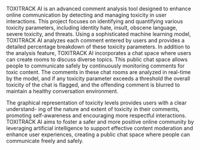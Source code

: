 TOXITRACK AI is an advanced comment analysis tool designed to enhance online
communication by detecting and managing toxicity in user interactions. This project
focuses on identifying and quantifying various toxicity parameters, including identity hate,
insult, obscene language, severe toxicity, and threats. Using a sophisticated machine
learning model, TOXITRACK AI analyzes each comment entered by users and provides
a detailed percentage breakdown of these toxicity parameters.
In addition to the analysis feature, TOXITRACK AI incorporates a chat space where
users can create rooms to discuss diverse topics. This public chat space allows people
to communicate safely by continuously monitoring comments for toxic content. The
comments in these chat rooms are analyzed in real-time by the model, and if any toxicity
parameter exceeds a threshold the overall toxicity of the chat is flagged, and the offending
comment is blurred to maintain a healthy conversation environment.

The graphical representation of toxicity levels provides users with a clear understand-
ing of the nature and extent of toxicity in their comments, promoting self-awareness and
encouraging more respectful interactions. TOXITRACK AI aims to foster a safer and
more positive online community by leveraging artificial intelligence to support effective
content moderation and enhance user experiences, creating a public chat space where
people can communicate freely and safely.
